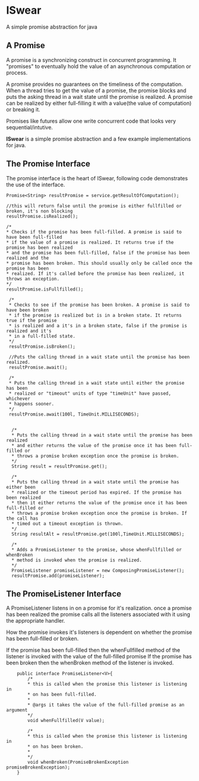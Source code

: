 ISwear
======
A simple promise abstraction for java

A Promise
---------
A promise is a synchronizing construct in concurrent programming. It "promises"
to eventually hold the value of an asynchronous computation or process.

A promise provides no guarantees on the timeliness of the computation. When a thread tries to get the value
of a promise, the promise blocks and puts the asking thread in a wait state until the
promise is realized. A promise can be realized by either full-filling it with a
value(the value of computation) or breaking it.

Promises like futures allow one write concurrent code that looks very sequential/intutive.

**ISwear** is a simple promise abstraction and a few example implementations for java.

The Promise Interface
---------------------
The promise interface is the heart of ISwear, following code demonstrates the use of the interface.

    Promise<String> resultPromise = service.getResultOfComputation();

    //this will return false until the promise is either fullfilled or broken, it's non blocking
    resultPromise.isRealized();

    /*
    * Checks if the promise has been full-filled. A promise is said to have been full-filled
    * if the value of a promise is realized. It returns true if the promise has been realized
    * and the promise has been full-filled, false if the promise has been realized and the
    * promise has been broken. This should usually only be called once the promise has been
    * realized. If it's called before the promise has been realized, it throws an exception.
    */
    resultPromise.isFullfilled();

     /*
     * Checks to see if the promise has been broken. A promise is said to have been broken
     * if the promise is realized but is in a broken state. It returns true if the promise
     * is realized and a it's in a broken state, false if the promise is realized and it's
     * in a full-filled state.
     */
     resultPromise.isBroken();

     //Puts the calling thread in a wait state until the promise has been realized.
     resultPromise.await();

     /*
     * Puts the calling thread in a wait state until either the promise has been
     * realized or "timeout" units of type "timeUnit" have passed, whichever
     * happens sooner.
     */
     resultPromise.await(100l, TimeUnit.MILLISECONDS);


      /*
      * Puts the calling thread in a wait state until the promise has been realized
      * and either returns the value of the promise once it has been full-filled or
      * throws a promise broken exception once the promise is broken.
      */
      String result = resultPromise.get();

      /*
      * Puts the calling thread in a wait state until the promise has either been
      * realized or the timeout period has expired. If the promise has been realized
      * then it either returns the value of the promise once it has been full-filled or
      * throws a promise broken exception once the promise is broken. If the call has
      * timed out a timeout exception is thrown.
      */
      String resultAlt = resultPromise.get(100l,TimeUnit.MILLISECONDS);

      /*
      * Adds a PromiseListener to the promise, whose whenFullfilled or whenBroken
      * method is invoked when the promise is realized.
      */
      PromiseListener promiseListener = new ComposingPromiseListener();
      resultPromise.add(promiseListener);

The PromiseListener Interface
-----------------------------
A PromiseListener listens in on a promise for it's realization.
once a promise has been realized the promise calls all the
listeners associated with it using the appropriate handler.

How the promise invokes it's listeners is dependent on whether
the promise has been full-filled or broken.

If the promise has been full-filled then the whenFullfilled method
of the listener is invoked with the value of the full-filled promise
If the promise has been broken then the whenBroken method of the
listener is invoked.

        public interface PromiseListener<V>{
            /*
            * this is called when the promise this listener is listening in
            * on has been full-filled.
            *
            * @args it takes the value of the full-filled promise as an argument
            */
            void whenFullfilled(V value);

            /*
            * this is called when the promise this listener is listening in
            * on has been broken.
            *
            */
            void whenBroken(PromiseBrokenException promiseBrokenException);
        }